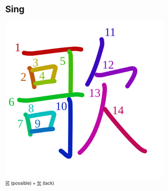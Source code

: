 # Sing
![6b4c](Kanji/kanji-colorize/6b4c.svg)
[可](Kanji/kanji-dict/可.md) (possible) + [欠](Kanji/kanji-dict/欠.md) (lack) 
